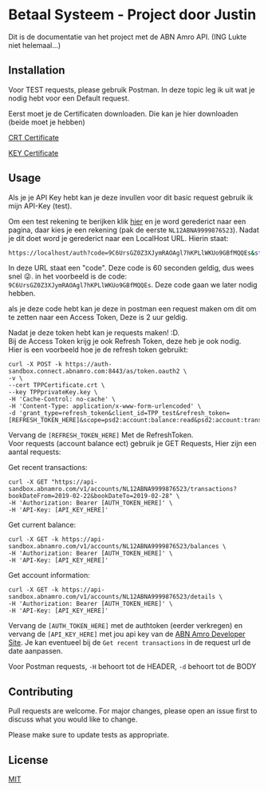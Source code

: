 
# Betaal Systeem - Project door Justin

Dit is de documentatie van het project met de ABN Amro API. (ING Lukte niet helemaal...)

## Installation

Voor TEST requests, please gebruik Postman. In deze topic leg ik uit wat je nodig hebt voor een Default request.

Eerst moet je de Certificaten downloaden. Die kan je hier downloaden (beide moet je hebben)

[CRT Certificate](https://developer.abnamro.com/sites/default/files/2020-05/PSD2TPPCertificate.crt) 

[KEY Certificate](https://developer.abnamro.com/sites/default/files/2020-05/PSD2TPPprivateKey.key)

## Usage

Als je je API Key hebt kan je deze invullen voor dit basic request gebruik ik mijn API-Key (test).

Om een test rekening te berijken klik [hier](https://auth-sandbox.connect.abnamro.com/as/authorization.oauth2?scope=psd2:account:balance:read+psd2:account:transaction:read+psd2:account:details:read&client_id=TPP_test&response_type=code&flow=code&redirect_uri=https://localhost/auth&bank=NLAA01&state=SilverAdministration-123
) en je word gerederict naar een pagina, daar kies je een rekening (pak de eerste `NL12ABNA9999876523`). Nadat je dit doet word je gerederict naar een LocalHost URL. Hierin staat: 
```bash
https://localhost/auth?code=9C6UrsGZ0Z3XJymRAOAgl7hKPLlWKUo9GBfMQQEs&state=SilverAdministration-123
```
In deze URL staat een "code". Deze code is 60 seconden geldig, dus wees snel 😜. in het voorbeeld is de code: `9C6UrsGZ0Z3XJymRAOAgl7hKPLlWKUo9GBfMQQEs`. Deze code gaan we later nodig hebben. 

als je deze code hebt kan je deze in postman een request maken om dit om te zetten naar een Access Token, Deze is 2 uur geldig. 

Nadat je deze token hebt kan je requests maken! :D. \
Bij de Access Token krijg je ook Refresh Token, deze heb je ook nodig. \
Hier is een voorbeeld hoe je de refresh token gebruikt:
```
curl -X POST -k https://auth-sandbox.connect.abnamro.com:8443/as/token.oauth2 \
-v \
--cert TPPCertificate.crt \
--key TPPprivateKey.key \
-H 'Cache-Control: no-cache' \
-H 'Content-Type: application/x-www-form-urlencoded' \
-d 'grant_type=refresh_token&client_id=TPP_test&refresh_token=[REFRESH_TOKEN_HERE]&scope=psd2:account:balance:read&psd2:account:transaction:read'
```
Vervang de `[REFRESH_TOKEN_HERE]` Met de RefreshToken. \
Voor requests (account balance ect) gebruik je GET Requests,
Hier zijn een aantal requests:

Get recent transactions:
```
curl -X GET "https://api-sandbox.abnamro.com/v1/accounts/NL12ABNA9999876523/transactions?bookDateFrom=2019-02-22&bookDateTo=2019-02-28" \
-H 'Authorization: Bearer [AUTH_TOKEN_HERE]' \
-H 'API-Key: [API_KEY_HERE]'
```

Get current balance:
```
curl -X GET -k https://api-sandbox.abnamro.com/v1/accounts/NL12ABNA9999876523/balances \
-H 'Authorization: Bearer [AUTH_TOKEN_HERE]' \
-H 'API-Key: [API_KEY_HERE]'
```

Get account information:
```
curl -X GET -k https://api-sandbox.abnamro.com/v1/accounts/NL12ABNA9999876523/details \
-H 'Authorization: Bearer [AUTH_TOKEN_HERE]' \
-H 'API-Key: [API_KEY_HERE]'
```

Vervang de `[AUTH_TOKEN_HERE]` met de authtoken (eerder verkregen) en vervang de `[API_KEY_HERE]` met jou api key van de [ABN Amro Developer Site](https://developer.abnamro.com). Je kan eventueel bij de `Get recent transactions` in de request url de date aanpassen.

Voor Postman requests, ``-H`` behoort tot de HEADER, ``-d`` behoort tot de BODY

## Contributing
Pull requests are welcome. For major changes, please open an issue first to discuss what you would like to change.

Please make sure to update tests as appropriate.

## License
[MIT](https://choosealicense.com/licenses/mit/)
